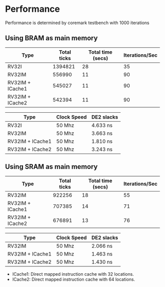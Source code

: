# Performance

Performance is determined by coremark testbench with 1000 iterations

## Using BRAM as main memory

| Type             | Total ticks | Total time (secs) | Iterations/Sec |
| ---------------- | ----------- | ----------------- | -------------- |
| RV32I            | 1394821     | 28                | 35             |
| RV32IM           | 556990      | 11                | 90             |
| RV32IM + ICache1 | 545027      | 11                | 90             |
| RV32IM + ICache2 | 542394      | 11                | 90             |

| Type             | Clock Speed | DE2 slacks |
| ---------------- | ----------- | ---------- |
| RV32I            | 50 Mhz      | 4.633 ns   |
| RV32IM           | 50 Mhz      | 3.663 ns   |
| RV32IM + ICache1 | 50 Mhz      | 1.810 ns   |
| RV32IM + ICache2 | 50 Mhz      | 3.243 ns   |

## Using SRAM as main memory

| Type             | Total ticks | Total time (secs) | Iterations/Sec |
| ---------------- | ----------- | ----------------- | -------------- |
| RV32IM           | 922256      | 18                | 55             |
| RV32IM + ICache1 | 707385      | 14                | 71             |
| RV32IM + ICache2 | 676891      | 13                | 76             |

| Type             | Clock Speed | DE2 slacks |
| ---------------- | ----------- | ---------- |
| RV32IM           | 50 Mhz      | 2.066 ns   |
| RV32IM + ICache1 | 50 Mhz      | 1.463 ns   |
| RV32IM + ICache2 | 50 Mhz      | 1.430 ns   |

- ICache1: Direct mapped instruction cache with 32 locations.
- ICache2: Direct mapped instruction cache with 64 locations.
